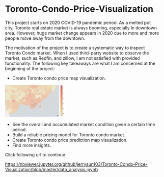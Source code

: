 # Toronto-Condo-Price-Visualization
This project starts on 2020 COVID-19 pandemic period. As a melted pot city, Toronto real estate market is always booming, especially in downtown area. However, huge market change appears in 2020 due to more and more people move away from the downtown.

The motivation of the project is to create a systematic way to inspect Toronto Condo market. When I used third-party website to observe the market, such as Redfin, and zillow, I am not satisfied with provided functionality. The following key takeaways are what I am concerned at the beginning of the project:

* Create Toronto condo price map visualization.
<img src="data_analysis_files/price_map.png" alt="drawing" width="200"/>

* See the overall and accumulated market condition given a certain time period.
* Build a reliable pricing model for Toronto condo market.
* Create Toronto condo price prediction map visualization.
* Find more insights.

Click following url to continue

https://nbviewer.jupyter.org/github/jerrysun103/Toronto-Condo-Price-Visualization/blob/master/data_analysis.ipynb

